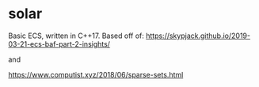 # solar
Basic ECS, written in C++17.
Based off of:
https://skypjack.github.io/2019-03-21-ecs-baf-part-2-insights/

and

https://www.computist.xyz/2018/06/sparse-sets.html